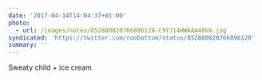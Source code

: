 ```yaml
---
date: '2017-04-14T14:04:37+01:00'
photo:
  - url: /images/notes/852880020766896128-C9YJ14HWAAA48Vm.jpg
syndicated: 'https://twitter.com/roobottom/status/852880020766896128'
summary: ''
---
```

Sweaty child + ice cream 
